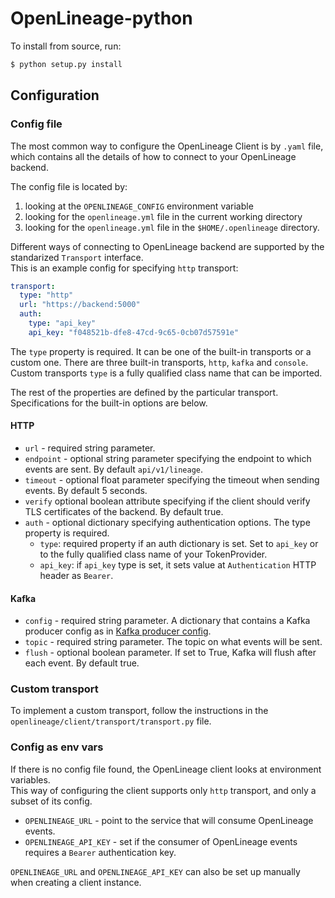 # OpenLineage-python

To install from source, run:

```bash
$ python setup.py install
```

## Configuration
### Config file

The most common way to configure the OpenLineage Client is by `.yaml` file, which contains all the
details of how to connect to your OpenLineage backend. 

The config file is located by:
1) looking at the `OPENLINEAGE_CONFIG` environment variable
2) looking for the `openlineage.yml` file in the current working directory
3) looking for the `openlineage.yml` file in the `$HOME/.openlineage` directory.

Different ways of connecting to OpenLineage backend are supported 
by the standarized `Transport` interface.  
This is an example config for specifying `http` transport:

```yaml
transport:
  type: "http"
  url: "https://backend:5000"
  auth:
    type: "api_key"
    api_key: "f048521b-dfe8-47cd-9c65-0cb07d57591e"
```

The `type` property is required. It can be one of the built-in transports or a custom one.
There are three built-in transports, `http`, `kafka` and `console`. 
Custom transports `type` is a fully qualified class name that can be imported.

The rest of the properties are defined by the particular transport.  
Specifications for the built-in options are below.

#### HTTP

* `url` - required string parameter.
* `endpoint` - optional string parameter specifying the endpoint to which events are sent. By default `api/v1/lineage`.
* `timeout` - optional float parameter specifying the timeout when sending events. By default 5 seconds.
* `verify` optional boolean attribute specifying if the client should verify TLS certificates of the backend. By default true.
* `auth` - optional dictionary specifying authentication options. The type property is required.
    * `type`: required property if an auth dictionary is set. Set to `api_key` or to the fully qualified class name of your TokenProvider.
    * `api_key`: if `api_key` type is set, it sets value at `Authentication` HTTP header as `Bearer`. 

#### Kafka

* `config` - required string parameter. A dictionary that contains a Kafka producer config as in [Kafka producer config](https://docs.confluent.io/platform/current/clients/confluent-kafka-python/html/index.html#kafka-client-configuration).
* `topic` - required string parameter. The topic on what events will be sent.
* `flush` - optional boolean parameter. If set to True, Kafka will flush after each event. By default true.


### Custom transport

To implement a custom transport, follow the instructions in the `openlineage/client/transport/transport.py` file.

### Config as env vars

If there is no config file found, the OpenLineage client looks at environment variables.  
This way of configuring the client supports only `http` transport, and only a subset of its config.

* `OPENLINEAGE_URL` - point to the service that will consume OpenLineage events.
* `OPENLINEAGE_API_KEY` - set if the consumer of OpenLineage events requires a `Bearer` authentication key.

`OPENLINEAGE_URL` and `OPENLINEAGE_API_KEY` can also be set up manually when creating a client instance.
